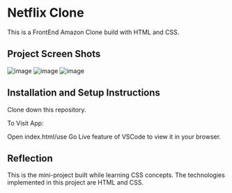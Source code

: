 # Netflix Clone

This is a FrontEnd Amazon Clone build with HTML and CSS.

## Project Screen Shots

![image](https://github.com/AnuradhaGomase/Amazon_Clone/assets/122809955/ffbadd77-fe77-42c2-9ca4-aa110d9937f8)
![image](https://github.com/AnuradhaGomase/Amazon_Clone/assets/122809955/dc7d18ce-2a31-4a38-9957-dbd06b0c1d4f)
![image](https://github.com/AnuradhaGomase/Amazon_Clone/assets/122809955/db6499f2-df5b-4e84-aacc-8d3be150e38f)


## Installation and Setup Instructions

Clone down this repository. 

To Visit App:

Open index.html/use Go Live feature of VSCode to view it in your browser.

## Reflection

This is the mini-project built while learning CSS concepts. 
The technologies implemented in this project are HTML and CSS.
